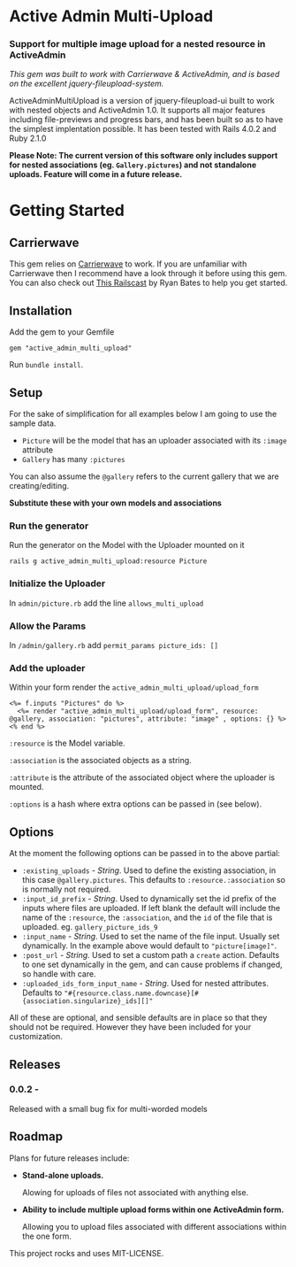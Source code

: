Active Admin Multi-Upload
========

### Support for multiple image upload for a nested resource in ActiveAdmin

_This gem was built to work with Carrierwave & ActiveAdmin, and is based on the excellent jquery-fileupload-system._

ActiveAdminMultiUpload is a version of jquery-fileupload-ui built to work with nested objects and ActiveAdmin 1.0. It supports all major features including file-previews and progress bars, and has been built so as to have the simplest implentation possible. It has been tested with Rails 4.0.2 and Ruby 2.1.0

**Please Note: The current version of this software only includes support for nested associations (eg. `Gallery.pictures`) and not standalone uploads. Feature will come in a future release.**

Getting Started
========

Carrierwave
--------

This gem relies on [Carrierwave](https://github.com/carrierwaveuploader/carrierwave) to work. If you are unfamiliar with Carrierwave then I recommend have a look through it before using this gem. You can also check out [This Railscast](http://railscasts.com/episodes/253-carrierwave-file-uploads) by Ryan Bates to help you get started.

Installation
--------

Add the gem to your Gemfile

`gem "active_admin_multi_upload"`

Run `bundle install`.



Setup
--------

For the sake of simplification for all examples below I am going to use the sample data.

* `Picture` will be the model that has an uploader associated with its `:image` attribute
* `Gallery` has many `:pictures`

You can also assume the `@gallery` refers to the current gallery that we are creating/editing.

**Substitute these with your own models and associations**

### Run the generator

Run the generator on the Model with the Uploader mounted on it

`rails g active_admin_multi_upload:resource Picture`

### Initialize the Uploader

In `admin/picture.rb` add the line `allows_multi_upload`

### Allow the Params

In `/admin/gallery.rb` add `permit_params picture_ids: []`

### Add the uploader

Within your form render the `active_admin_multi_upload/upload_form`

    <%= f.inputs "Pictures" do %>
      <%= render "active_admin_multi_upload/upload_form", resource: @gallery, association: "pictures", attribute: "image" , options: {} %>
    <% end %>

`:resource` is the Model variable.

`:association` is the associated objects as a string.

`:attribute` is the attribute of the associated object where the uploader is mounted.

`:options` is a hash where extra options can be passed in (see below).

Options
---------

At the moment the following options can be passed in to the above partial:

* `:existing_uploads` - *String*. Used to define the existing association, in this case `@gallery.pictures`.  This defaults to `:resource.:association` so is normally not required.
* `:input_id_prefix` - *String*. Used to dynamically set the id prefix of the inputs where files are uploaded. If left blank the default will include the name of the `:resource`, the `:association`, and the `id` of the file that is uploaded. eg. `gallery_picture_ids_9`
* `:input_name` - *String*. Used to set the name of the file input. Usually set dynamically. In the example above would default to `"picture[image]"`.
* `:post_url` - *String*. Used to set a custom path a `create` action. Defaults to one set dynamically in the gem, and can cause problems if changed, so handle with care.
* `:uploaded_ids_form_input_name` - *String*. Used for nested attributes. Defaults to `"#{resource.class.name.downcase}[#{association.singularize}_ids][]"`

All of these are optional, and sensible defaults are in place so that they should not be required. However they have been included for your customization.


Releases
-----------

### 0.0.2 -
Released with a small bug fix for multi-worded models

Roadmap
-----------

Plans for future releases include:

* **Stand-alone uploads.**

  Alowing for uploads of files not associated with anything else.

* **Ability to include multiple upload forms within one ActiveAdmin form.**

  Allowing you to upload files associated with different associations within the one form.






This project rocks and uses MIT-LICENSE.
